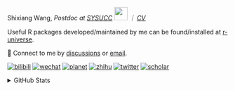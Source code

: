 
<p>Shixiang Wang, <em>Postdoc at <a href="https://sysucc.org.cn/">SYSUCC</a> <img src="https://media.giphy.com/media/WUlplcMpOCEmTGBtBW/giphy.gif" width="30">  ｜ <a href="https://shixiangwang.github.io/cv-shixiang/">CV</a>
</em></p>

Useful R packages developed/maintained by me can be found/installed at [r-universe](https://shixiangwang.r-universe.dev/).

💬 Connect to me by
[discussions](https://github.com/ShixiangWang/self-study/discussions) or [email](mailto:shixiang1994wang@gmail.com). 

[![bilibili](https://img.shields.io/badge/王诗翔-B站-yellow)](https://space.bilibili.com/11553374) [![wechat](https://img.shields.io/badge/王诗翔-微信公众号-important)](https://shixiangwang.github.io/home/logo/qrcode.jpg) [![planet](https://img.shields.io/badge/王诗翔-知识星球-blueviolet)](https://t.zsxq.com/rBqbIei)  [![zhihu](https://img.shields.io/badge/王诗翔-知乎-blue)](https://www.zhihu.com/people/shixiangwang) [![twitter](https://img.shields.io/badge/WangShxiang-twitter-ff69b4)](https://twitter.com/WangShxiang) [![scholar](https://img.shields.io/badge/ShixiangWang-Scholar-00ffff)](https://scholar.google.com/citations?user=FvNp0NkAAAAJ) 

<details>
 
<summary>GitHub Stats</summary>


<!--START_SECTION:waka-->
**🐱 My GitHub Data** 

> 📦 4.3 MB Used in GitHub's Storage 
 > 
> 🏆 887 Contributions in the Year 2023
 > 
> 🚫 Not Opted to Hire
 > 
> 📜 87 Public Repositories 
 > 
> 🔑 26 Private Repositories 
 > 
**I'm an Early 🐤** 

```text
🌞 Morning                1838 commits        ████░░░░░░░░░░░░░░░░░░░░░   15.49 % 
🌆 Daytime                4865 commits        ██████████░░░░░░░░░░░░░░░   41.00 % 
🌃 Evening                4416 commits        █████████░░░░░░░░░░░░░░░░   37.21 % 
🌙 Night                  748 commits         ██░░░░░░░░░░░░░░░░░░░░░░░   06.30 % 
```
📅 **I'm Most Productive on Wednesday** 

```text
Monday                   1796 commits        ████░░░░░░░░░░░░░░░░░░░░░   15.13 % 
Tuesday                  2069 commits        ████░░░░░░░░░░░░░░░░░░░░░   17.43 % 
Wednesday                2171 commits        █████░░░░░░░░░░░░░░░░░░░░   18.29 % 
Thursday                 1776 commits        ████░░░░░░░░░░░░░░░░░░░░░   14.97 % 
Friday                   2005 commits        ████░░░░░░░░░░░░░░░░░░░░░   16.90 % 
Saturday                 892 commits         ██░░░░░░░░░░░░░░░░░░░░░░░   07.52 % 
Sunday                   1158 commits        ██░░░░░░░░░░░░░░░░░░░░░░░   09.76 % 
```


**I Mostly Code in R** 

```text
R                        80 repos            █████████████░░░░░░░░░░░░   51.95 % 
HTML                     20 repos            ███░░░░░░░░░░░░░░░░░░░░░░   12.99 % 
Shell                    9 repos             █░░░░░░░░░░░░░░░░░░░░░░░░   05.84 % 
Rust                     4 repos             █░░░░░░░░░░░░░░░░░░░░░░░░   02.60 % 
TypeScript               1 repo              ░░░░░░░░░░░░░░░░░░░░░░░░░   00.65 % 
```




 Last Updated on 03/08/2023 18:51:37 UTC
<!--END_SECTION:waka-->

> These Readme stats are generated using github action [awesome-readme-stats](https://github.com/anmol098/waka-readme-stats)

-----

**NOTE: Top languages does not indicate my skill level or anything like that. It is just a metric of which languages have been hosted by me on GitHub based on the usage across repositories.**

</details>
